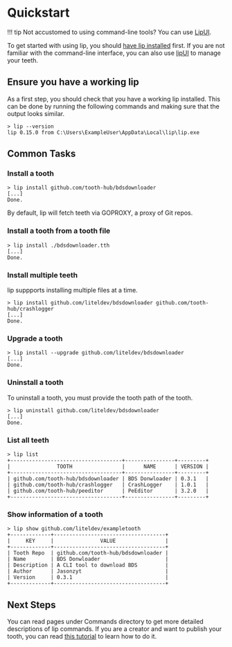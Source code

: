 # Quickstart

!!! tip
    Not accustomed to using command-line tools? You can use [LipUI](https://github.com/lippkg/LipUI).

To get started with using lip, you should [have lip installed](install.md) first. If you are not familiar with the command-line interface, you can also use [lipUI](https://github.com/lippkg/LipUI) to manage your teeth.

## Ensure you have a working lip

As a first step, you should check that you have a working lip installed. This can be done by running the following commands and making sure that the output looks similar.

```shell
> lip --version
lip 0.15.0 from C:\Users\ExampleUser\AppData\Local\lip\lip.exe
```

## Common Tasks

### Install a tooth

```shell
> lip install github.com/tooth-hub/bdsdownloader
[...]
Done.
```

By default, lip will fetch teeth via GOPROXY, a proxy of Git repos.

### Install a tooth from a tooth file

```shell
> lip install ./bdsdownloader.tth
[...]
Done.
```

### Install multiple teeth

lip suppports installing multiple files at a time.

```shell
> lip install github.com/liteldev/bdsdownloader github.com/tooth-hub/crashlogger
[...]
Done.
```

### Upgrade a tooth

```shell
> lip install --upgrade github.com/liteldev/bdsdownloader
[...]
Done.
```

### Uninstall a tooth

To uninstall a tooth, you must provide the tooth path of the tooth.

```shell
> lip uninstall github.com/liteldev/bdsdownloader
[...]
Done.
```

### List all teeth

```shell
> lip list
+------------------------------------+----------------+---------+
|               TOOTH                |      NAME      | VERSION |
+------------------------------------+----------------+---------+
| github.com/tooth-hub/bdsdownloader | BDS Donwloader | 0.3.1   |
| github.com/tooth-hub/crashlogger   | CrashLogger    | 1.0.1   |
| github.com/tooth-hub/peeditor      | PeEditor       | 3.2.0   |
+------------------------------------+----------------+---------+
```

### Show information of a tooth

```shell
> lip show github.com/liteldev/exampletooth
+-------------+------------------------------------+
|     KEY     |               VALUE                |
+-------------+------------------------------------+
| Tooth Repo  | github.com/tooth-hub/bdsdownloader |
| Name        | BDS Donwloader                     |
| Description | A CLI tool to download BDS         |
| Author      | Jasonzyt                           |
| Version     | 0.3.1                              |
+-------------+------------------------------------+
```

## Next Steps

You can read pages under Commands directory to get more detailed descriptions of lip commands. If you are a creator and want to publish your tooth, you can read [this tutorial](tutorials/create_a_lip_tooth.md) to learn how to do it.
